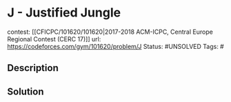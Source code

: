 # J - Justified Jungle

contest: [[CFICPC/101620/101620|2017-2018 ACM-ICPC, Central Europe Regional Contest (CERC 17)]]
url: https://codeforces.com/gym/101620/problem/J
Status: #UNSOLVED
Tags: #

## Description

## Solution

